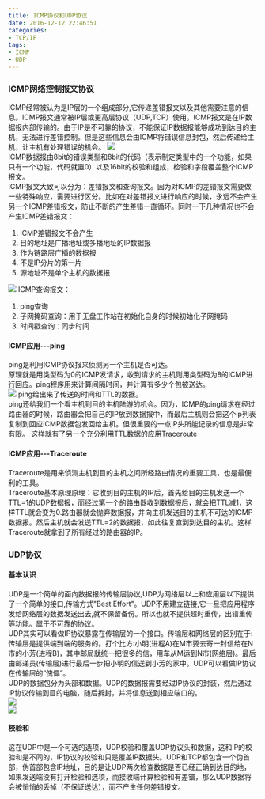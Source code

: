 ```yaml
---
title: ICMP协议和UDP协议
date: 2016-12-12 22:46:51
categories: 
- TCP/IP
tags:
- ICMP
- UDP
---
```

### ICMP网络控制报文协议
ICMP经常被认为是IP层的一个组成部分,它传递差错报文以及其他需要注意的信息。ICMP报文通常被IP层或更高层协议（UDP,TCP）使用。ICMP报文是在IP数据报内部传输的。由于IP是不可靠的协议，不能保证IP数据报能够成功到达目的主机，无法进行差错控制。但是这些信息会由ICMP将错误信息封包，然后传递给主机，让主机有处理错误的机会。
![](http://ofa8x9gy9.bkt.clouddn.com/ICMP%E5%8D%8F%E8%AE%AE%E6%A0%BC%E5%BC%8F.png)   
ICMP数据报由8bit的错误类型和8bit的代码（表示制定类型中的一个功能，如果只有一个功能，代码就置0）以及16bit的校验和组成，检验和字段覆盖整个ICMP报文。  
ICMP报文大致可以分为：差错报文和查询报文。因为对ICMP的差错报文需要做一些特殊响应，需要进行区分。比如在对差错报文进行响应的时候，永远不会产生另一个ICMP差错报文，防止不断的产生差错一直循环。同时一下几种情况也不会产生ICMP差错报文：
1. ICMP差错报文不会产生
2. 目的地址是广播地址或多播地址的IP数据报
3. 作为链路层广播的数据报
4. 不是IP分片的第一片
5. 源地址不是单个主机的数据报  
<!--more-->  

![](http://ofa8x9gy9.bkt.clouddn.com/ICMP%E5%B7%AE%E9%94%99%E6%95%B0%E6%8D%AE%E6%8A%A5.png) 
ICMP查询报文：
1. ping查询 
2. 子网掩码查询：用于无盘工作站在初始化自身的时候初始化子网掩码
3. 时间戳查询：同步时间
#### ICMP应用---ping  
ping是利用ICMP协议报来侦测另一个主机是否可达。  
原理就是用类型码为0的ICMP发请求，收到请求的主机则用类型码为8的ICMP进行回应。ping程序用来计算间隔时间，并计算有多少个包被送达。  
![](http://ofa8x9gy9.bkt.clouddn.com/ICMP-ping.png) 
 ping给出来了传送的时间和TTL的数据。  
 ping还给我们一个看主机到目的主机陆游的机会。因为，ICMP的ping请求在经过路由器的时候，路由器会把自己的IP放到数据报中，而最后主机则会把这个ip列表复制到回应ICMP数据包发回给主机。但很重要的一点IP头所能记录的信息是非常有限。  这样就有了另一个充分利用TTL数据的应用Traceroute  
#### ICMP应用---Traceroute  
Traceroute是用来侦测主机到目的主机之间所经路由情况的重要工具，也是最便利的工具。  
Traceroute基本原理原理：它收到目的主机的IP后，首先给目的主机发送一个TTL=1的UDP数据报，而经过第一个的路由器收到数据报后，就会把TTL减1，这样TTL就会变为0.路由器就会抛弃数据报，并向主机发送目的主机不可达的ICMP数据报。然后主机就会发送TTL=2的数据报，如此往复直到到达目的主机。这样Traceroute就拿到了所有经过的路由器的IP。  
### UDP协议  
#### 基本认识  
UDP是一个简单的面向数据报的传输层协议,UDP为网络层以上和应用层以下提供了一个简单的接口,传输方式"Best Effort"。UDP不用建立链接,它一旦把应用程序发给网络层的数据发送出去,就不保留备份。所以也就不提供超时重传，出错重传等功能。属于不可靠的协议。  
UDP其实可以看做IP协议暴露在传输层的一个接口。传输层和网络层的区别在于:传输层是提供端到端的服务的。打个比方:小明(进程A)在M市要去寄一封信给在N市的小芳(进程B)，其中邮局就统一把很多的信，用车从M运到N市(网络层)。最后由邮递员(传输层)进行最后一步把小明的信送到小芳的家中。UDP可以看做IP协议在传输层的“傀儡”。  
UDP的数据包分为头部和数据。UDP的数据报需要经过IP协议的封装，然后通过IP协议传输到目的电脑，随后拆封，并将信息送到相应端口的。  
![](http://ofa8x9gy9.bkt.clouddn.com/UDP%E7%9A%84%E5%B0%81%E8%A3%85.png)  
![](http://ofa8x9gy9.bkt.clouddn.com/UDP%E9%A6%96%E9%83%A8.png)   
#### 校验和  
这在UDP中是一个可选的选项，UDP校验和覆盖UDP协议头和数据，这和IP的校验和是不同的，IP协议的校验和只是覆盖IP数据头。UDP和TCP都包含一个伪首部，伪首部包含IP地址，目的是让UDP两次检查数据是否已经正确到达目的地，如果发送端没有打开检验和选项，而接收端计算检验和有差错，那么UDP数据将会被悄悄的丢掉（不保证送达），而不产生任何差错报文。













